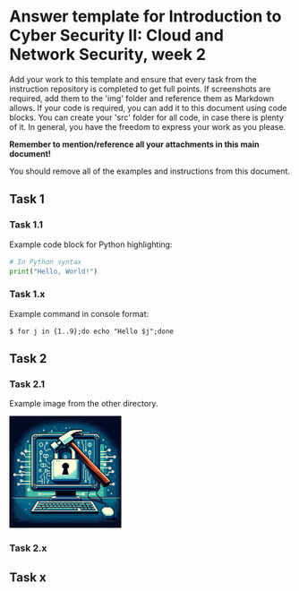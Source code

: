 # Answer template for Introduction to Cyber Security II: Cloud and Network Security, week 2

Add your work to this template and ensure that every task from the instruction repository is completed to get full points. 
If screenshots are required, add them to the 'img' folder and reference them as Markdown allows. 
If your code is required, you can add it to this document using code blocks. You can create your 'src' folder for all code, in case there is plenty of it. In general, you have the freedom to express your work as you please.

**Remember to mention/reference all your attachments in this main document!**

You should remove all of the examples and instructions from this document.

## Task 1

### Task 1.1

Example code block for Python highlighting:

```python
# In Python syntax
print("Hello, World!")
```

### Task 1.x

Example command in console format:
```console
$ for j in {1..9};do echo "Hello $j";done
```

## Task 2

### Task 2.1

Example image from the other directory.

![Example image](../img/cybertesting.png)

### Task 2.x

## Task x
